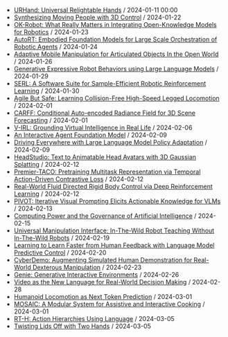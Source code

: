 - [URHand: Universal Relightable Hands](https://github.com/deep-diver/hf-daily-paper-newsletter/blob/main/archive/1/2024-01-11+URHand%3A+Universal+Relightable+Hands.yaml) / 2024-01-11 00:00
- [Synthesizing Moving People with 3D Control](https://github.com/deep-diver/hf-daily-paper-newsletter/blob/main/archive/7/2024-01-22+Synthesizing+Moving+People+with+3D+Control.yaml) / 2024-01-22
- [OK-Robot: What Really Matters in Integrating Open-Knowledge Models for Robotics](https://github.com/deep-diver/hf-daily-paper-newsletter/blob/main/archive/8/2024-01-23+OK-Robot%3A+What+Really+Matters+in+Integrating+Open-Knowledge+Models+for+Robotics.yaml) / 2024-01-23
- [AutoRT: Embodied Foundation Models for Large Scale Orchestration of Robotic Agents](https://github.com/deep-diver/hf-daily-paper-newsletter/blob/main/archive/9/2024-01-24+AutoRT%3A+Embodied+Foundation+Models+for+Large+Scale+Orchestration+of+Robotic+Agents.yaml) / 2024-01-24
- [Adaptive Mobile Manipulation for Articulated Objects In the Open World](https://github.com/deep-diver/hf-daily-paper-newsletter/blob/main/archive/11/2024-01-26+Adaptive+Mobile+Manipulation+for+Articulated+Objects+In+the+Open+World.yaml) / 2024-01-26
- [Generative Expressive Robot Behaviors using Large Language Models](https://github.com/deep-diver/hf-daily-paper-newsletter/blob/main/archive/12/2024-01-29+Generative+Expressive+Robot+Behaviors+using+Large+Language+Models.yaml) / 2024-01-29
- [SERL: A Software Suite for Sample-Efficient Robotic Reinforcement Learning](https://github.com/deep-diver/hf-daily-paper-newsletter/blob/main/archive/13/2024-01-30+SERL%3A+A+Software+Suite+for+Sample-Efficient+Robotic+Reinforcement+Learning.yaml) / 2024-01-30
- [Agile But Safe: Learning Collision-Free High-Speed Legged Locomotion](https://github.com/deep-diver/hf-daily-paper-newsletter/blob/main/archive/15/2024-02-01+Agile+But+Safe%3A+Learning+Collision-Free+High-Speed+Legged+Locomotion.yaml) / 2024-02-01
- [CARFF: Conditional Auto-encoded Radiance Field for 3D Scene Forecasting](https://github.com/deep-diver/hf-daily-paper-newsletter/blob/main/archive/15/2024-02-01+CARFF%3A+Conditional+Auto-encoded+Radiance+Field+for+3D+Scene+Forecasting.yaml) / 2024-02-01
- [V-IRL: Grounding Virtual Intelligence in Real Life](https://github.com/deep-diver/hf-daily-paper-newsletter/blob/main/archive/18/2024-02-06+V-IRL%3A+Grounding+Virtual+Intelligence+in+Real+Life.yaml) / 2024-02-06
- [An Interactive Agent Foundation Model](https://github.com/deep-diver/hf-daily-paper-newsletter/blob/main/archive/21/2024-02-09+An+Interactive+Agent+Foundation+Model.yaml) / 2024-02-09
- [Driving Everywhere with Large Language Model Policy Adaptation](https://github.com/deep-diver/hf-daily-paper-newsletter/blob/main/archive/21/2024-02-09+Driving+Everywhere+with+Large+Language+Model+Policy+Adaptation.yaml) / 2024-02-09
- [HeadStudio: Text to Animatable Head Avatars with 3D Gaussian Splatting](https://github.com/deep-diver/hf-daily-paper-newsletter/blob/main/archive/22/2024-02-12+HeadStudio%3A+Text+to+Animatable+Head+Avatars+with+3D+Gaussian+Splatting.yaml) / 2024-02-12
- [Premier-TACO: Pretraining Multitask Representation via Temporal Action-Driven Contrastive Loss](https://github.com/deep-diver/hf-daily-paper-newsletter/blob/main/archive/22/2024-02-12+Premier-TACO%3A+Pretraining+Multitask+Representation+via+Temporal+Action-Driven+Contrastive+Loss.yaml) / 2024-02-12
- [Real-World Fluid Directed Rigid Body Control via Deep Reinforcement Learning](https://github.com/deep-diver/hf-daily-paper-newsletter/blob/main/archive/22/2024-02-12+Real-World+Fluid+Directed+Rigid+Body+Control+via+Deep+Reinforcement+Learning.yaml) / 2024-02-12
- [PIVOT: Iterative Visual Prompting Elicits Actionable Knowledge for VLMs](https://github.com/deep-diver/hf-daily-paper-newsletter/blob/main/archive/23/2024-02-13+PIVOT%3A+Iterative+Visual+Prompting+Elicits+Actionable+Knowledge+for+VLMs.yaml) / 2024-02-13
- [Computing Power and the Governance of Artificial Intelligence](https://github.com/deep-diver/hf-daily-paper-newsletter/blob/main/archive/25/2024-02-15+Computing+Power+and+the+Governance+of+Artificial+Intelligence.yaml) / 2024-02-15
- [Universal Manipulation Interface: In-The-Wild Robot Teaching Without In-The-Wild Robots](https://github.com/deep-diver/hf-daily-paper-newsletter/blob/main/archive/27/2024-02-19+Universal+Manipulation+Interface%3A+In-The-Wild+Robot+Teaching+Without+In-The-Wild+Robots.yaml) / 2024-02-19
- [Learning to Learn Faster from Human Feedback with Language Model Predictive Control](https://github.com/deep-diver/hf-daily-paper-newsletter/blob/main/archive/28/2024-02-20+Learning+to+Learn+Faster+from+Human+Feedback+with+Language+Model+Predictive+Control.yaml) / 2024-02-20
- [CyberDemo: Augmenting Simulated Human Demonstration for Real-World Dexterous Manipulation](https://github.com/deep-diver/hf-daily-paper-newsletter/blob/main/archive/31/2024-02-23+CyberDemo%3A+Augmenting+Simulated+Human+Demonstration+for+Real-World+Dexterous+Manipulation.yaml) / 2024-02-23
- [Genie: Generative Interactive Environments](https://github.com/deep-diver/hf-daily-paper-newsletter/blob/main/archive/32/2024-02-26+Genie%3A+Generative+Interactive+Environments.yaml) / 2024-02-26
- [Video as the New Language for Real-World Decision Making](https://github.com/deep-diver/hf-daily-paper-newsletter/blob/main/archive/34/2024-02-28+Video+as+the+New+Language+for+Real-World+Decision+Making.yaml) / 2024-02-28
- [Humanoid Locomotion as Next Token Prediction](https://github.com/deep-diver/hf-daily-paper-newsletter/blob/main/archive/35/2024-03-01+Humanoid+Locomotion+as+Next+Token+Prediction.yaml) / 2024-03-01
- [MOSAIC: A Modular System for Assistive and Interactive Cooking](https://github.com/deep-diver/hf-daily-paper-newsletter/blob/main/archive/35/2024-03-01+MOSAIC%3A+A+Modular+System+for+Assistive+and+Interactive+Cooking.yaml) / 2024-03-01
- [RT-H: Action Hierarchies Using Language](https://github.com/deep-diver/hf-daily-paper-newsletter/blob/main/archive/37/2024-03-05+RT-H%3A+Action+Hierarchies+Using+Language.yaml) / 2024-03-05
- [Twisting Lids Off with Two Hands](https://github.com/deep-diver/hf-daily-paper-newsletter/blob/main/archive/37/2024-03-05+Twisting+Lids+Off+with+Two+Hands.yaml) / 2024-03-05
